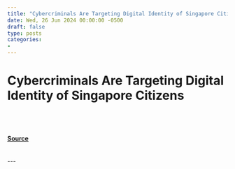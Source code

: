 ```yaml
---
title: "Cybercriminals Are Targeting Digital Identity of Singapore Citizens"
date: Wed, 26 Jun 2024 00:00:00 -0500
draft: false
type: posts
categories: 
- 
---
```

# Cybercriminals Are Targeting Digital Identity of Singapore Citizens

<br/>

<br/>


#### [Source](https://www.resecurity.com/blog/article/cybercriminals-are-targeting-digital-identity-of-singapore-citizens)

<br/>
---
